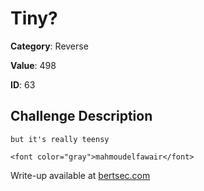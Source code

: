 # Tiny?
**Category**: Reverse

**Value**: 498

**ID**: 63

## Challenge Description
```
but it's really teensy

<font color="gray">mahmoudelfawair</font>
```

Write-up available at [bertsec.com](https://bertsec.com)
